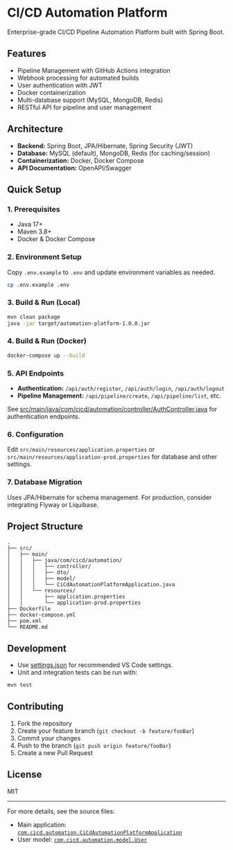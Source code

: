 # CI/CD Automation Platform

Enterprise-grade CI/CD Pipeline Automation Platform built with Spring Boot.

## Features

- Pipeline Management with GitHub Actions integration
- Webhook processing for automated builds
- User authentication with JWT
- Docker containerization
- Multi-database support (MySQL, MongoDB, Redis)
- RESTful API for pipeline and user management

## Architecture

- **Backend:** Spring Boot, JPA/Hibernate, Spring Security (JWT)
- **Database:** MySQL (default), MongoDB, Redis (for caching/session)
- **Containerization:** Docker, Docker Compose
- **API Documentation:** OpenAPI/Swagger

## Quick Setup

### 1. Prerequisites

- Java 17+
- Maven 3.8+
- Docker & Docker Compose

### 2. Environment Setup

Copy `.env.example` to `.env` and update environment variables as needed.

```sh
cp .env.example .env
```

### 3. Build & Run (Local)

```sh
mvn clean package
java -jar target/automation-platform-1.0.0.jar
```

### 4. Build & Run (Docker)

```sh
docker-compose up --build
```

### 5. API Endpoints

- **Authentication:** `/api/auth/register`, `/api/auth/login`, `/api/auth/logout`
- **Pipeline Management:** `/api/pipeline/create`, `/api/pipeline/list`, etc.

See [src/main/java/com/cicd/automation/controller/AuthController.java](src/main/java/com/cicd/automation/controller/AuthController.java) for authentication endpoints.

### 6. Configuration

Edit `src/main/resources/application.properties` or `src/main/resources/application-prod.properties` for database and other settings.

### 7. Database Migration

Uses JPA/Hibernate for schema management. For production, consider integrating Flyway or Liquibase.

## Project Structure

```
.
├── src/
│   ├── main/
│   │   ├── java/com/cicd/automation/
│   │   │   ├── controller/
│   │   │   ├── dto/
│   │   │   ├── model/
│   │   │   └── CiCdAutomationPlatformApplication.java
│   │   └── resources/
│   │       ├── application.properties
│   │       └── application-prod.properties
├── Dockerfile
├── docker-compose.yml
├── pom.xml
└── README.md
```

## Development

- Use [settings.json](.vscode/settings.json) for recommended VS Code settings.
- Unit and integration tests can be run with:

```sh
mvn test
```

## Contributing

1. Fork the repository
2. Create your feature branch (`git checkout -b feature/fooBar`)
3. Commit your changes
4. Push to the branch (`git push origin feature/fooBar`)
5. Create a new Pull Request

## License

MIT

---

For more details, see the source files:
- Main application: [`com.cicd.automation.CiCdAutomationPlatformApplication`](src/main/java/com/cicd/automation/CiCdAutomationPlatformApplication.java)
- User model: [`com.cicd.automation.model.User`](src/main/java/com/cicd/automation/model/User.java)
